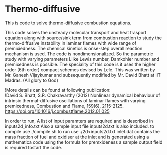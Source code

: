 # Thermo-diffusive
This is code to solve thermo-diffusive combustion equations.

This code solves the unsteady molecular transport and heat trasport equation along with source/sink term from combustion reaction to study the                            
thermo-diffusive instability in laminar flames with wide range of premixiedness. The chemical kinetics is onse-step overall reaction mechanism is used. The code is nondimensionalized.
So the parametric study with varying parameters Llike Lewis number, Damkohler number and premixedness is possible.
The speciality of this code is it uses the higher order (6th order) compact schemes devised by Lele. 
This was written by Mr. Ganesh Vijaykumar and subsequently modified by Mr. David Bhatt at IIT Madras. (All glory to God)

  !More details can be found at following publication:                                                                   
  !David S. Bhatt, S.R. Chakravarthy (2012) Nonlinear dynamical behaviour of intrinsic thermal-diffusive oscillations of
laminar flames with varying premixedness, Combustion and Flame, 159(6), 2115-2125. https://doi.org/10.1016/j.combustflame.2012.01.025

In order to run, A list of input paramters are required and is described in inputs2d_info.txt
Also a sample input file inputs2d.txt is also included.
to compile use 
./compile.sh
to run use
./2d<inputs2d.txt
inlet.dat contains the mass fraction of fuel and oxidiser at the inlet and is generated using a mathematica code using the formula for premxideness
a sample output field is required tostart the code. 
